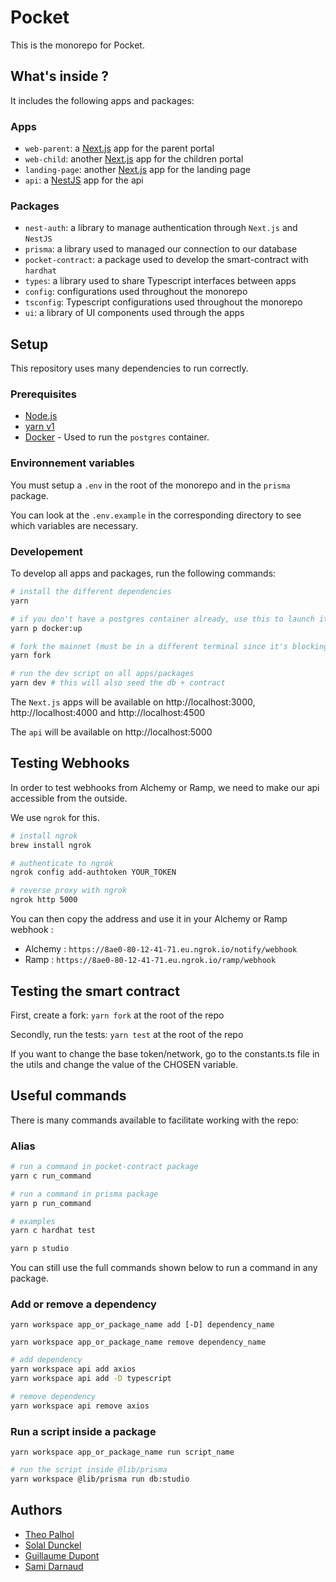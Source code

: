 # Pocket

This is the monorepo for Pocket.

## What's inside ?

It includes the following apps and packages:

### Apps

- `web-parent`: a [Next.js](https://nextjs.org) app for the parent portal
- `web-child`: another [Next.js](https://nextjs.org) app for the children portal
- `landing-page`: another [Next.js](https://nextjs.org) app for the landing page
- `api`: a [NestJS](https://nestjs.com/) app for the api

### Packages

- `nest-auth`: a library to manage authentication through `Next.js` and `NestJS`
- `prisma`: a library used to managed our connection to our database
- `pocket-contract`: a package used to develop the smart-contract with `hardhat`
- `types`: a library used to share Typescript interfaces between apps
- `config`: configurations used throughout the monorepo
- `tsconfig`: Typescript configurations used throughout the monorepo
- `ui`: a library of UI components used through the apps

## Setup

This repository uses many dependencies to run correctly.

### Prerequisites

- [Node.js](https://nodejs.org/en/)
- [yarn v1](https://classic.yarnpkg.com/lang/en/docs/install/#mac-stable)
- [Docker](https://www.docker.com/) - Used to run the `postgres` container.

### Environnement variables

You must setup a `.env` in the root of the monorepo and in the `prisma` package.

You can look at the `.env.example` in the corresponding directory to see which variables are necessary.

### Developement

To develop all apps and packages, run the following commands:

```bash
# install the different dependencies
yarn

# if you don't have a postgres container already, use this to launch it
yarn p docker:up

# fork the mainnet (must be in a different terminal since it's blocking)
yarn fork

# run the dev script on all apps/packages
yarn dev # this will also seed the db + contract
```

The `Next.js` apps will be available on http://localhost:3000, http://localhost:4000 and http://localhost:4500

The `api` will be available on http://localhost:5000

## Testing Webhooks

In order to test webhooks from Alchemy or Ramp, we need to make our api accessible from the outside.

We use `ngrok` for this.

```bash
# install ngrok
brew install ngrok

# authenticate to ngrok
ngrok config add-authtoken YOUR_TOKEN

# reverse proxy with ngrok
ngrok http 5000
```

You can then copy the address and use it in your Alchemy or Ramp webhook :

- Alchemy : `https://8ae0-80-12-41-71.eu.ngrok.io/notify/webhook`
- Ramp : `https://8ae0-80-12-41-71.eu.ngrok.io/ramp/webhook`

## Testing the smart contract

First, create a fork:
`yarn fork` at the root of the repo

Secondly, run the tests:
`yarn test` at the root of the repo

If you want to change the base token/network, go to the constants.ts file in the utils
and change the value of the CHOSEN variable.

## Useful commands

There is many commands available to facilitate working with the repo:

### Alias

```bash
# run a command in pocket-contract package
yarn c run_command

# run a command in prisma package
yarn p run_command

# examples
yarn c hardhat test

yarn p studio
```

You can still use the full commands shown below to run a command in any package.

### Add or remove a dependency

`yarn workspace app_or_package_name add [-D] dependency_name`

`yarn workspace app_or_package_name remove dependency_name`

```bash
# add dependency
yarn workspace api add axios
yarn workspace api add -D typescript

# remove dependency
yarn workspace api remove axios
```

### Run a script inside a package

`yarn workspace app_or_package_name run script_name`

```bash
# run the script inside @lib/prisma
yarn workspace @lib/prisma run db:studio
```

## Authors

- [Theo Palhol](https://github.com/tipii)
- [Solal Dunckel](https://github.com/solaldunckel)
- [Guillaume Dupont](https://github.com/GuiDupont)
- [Sami Darnaud](https://github.com/sadarnau)
